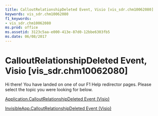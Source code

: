 ```yaml
---
title: CalloutRelationshipDeleted Event, Visio [vis_sdr.chm10062080]
keywords: vis_sdr.chm10062080
f1_keywords:
- vis_sdr.chm10062080
ms.prod: office
ms.assetid: 3123c5aa-e000-413e-87d0-12bbe6303fb5
ms.date: 06/08/2017
---
```



# CalloutRelationshipDeleted Event, Visio [vis_sdr.chm10062080]

Hi there! You have landed on one of our F1 Help redirector pages. Please select the topic you were looking for below.

[Application.CalloutRelationshipDeleted Event (Visio)](http://msdn.microsoft.com/library/779e962c-85f7-e25e-22f7-529b392b93a2%28Office.15%29.aspx)

[InvisibleApp.CalloutRelationshipDeleted Event (Visio)](http://msdn.microsoft.com/library/1a4c30f1-e449-f713-3cec-b02029935d02%28Office.15%29.aspx)


